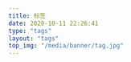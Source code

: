 ```yaml
---
title: 标签
date: 2020-10-11 22:26:41
type: "tags"
layout: "tags"
top_img: "/media/banner/tag.jpg"
---
```

